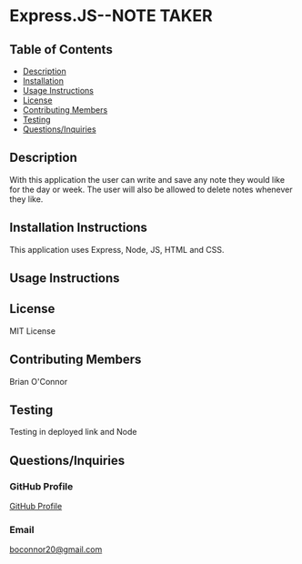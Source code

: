 # Express.JS--NOTE TAKER
  ## Table of Contents
  * [Description](#Description)
  * [Installation](#Installation-Instructions)
  * [Usage Instructions](#Usage-Instructions)
  * [License](#License)
  * [Contributing Members](#Contributing-Members)
  * [Testing](#Testing)    
  * [Questions/Inquiries](#Questions/Inquiries)
  ## Description
  With this application the user can write and save any note they would like for the day or week. The user will also be allowed to delete notes whenever they like.
  ## Installation Instructions 
  This application uses Express, Node, JS, HTML and CSS. 
  ## Usage Instructions
  
  ## License
   MIT License
  ## Contributing Members
  Brian O'Connor
  ## Testing 
   Testing in deployed link and Node
  ## Questions/Inquiries 
  ### GitHub Profile
  [GitHub Profile](http://github.com/boconnorb20)
  ### Email
  boconnor20@gmail.com

